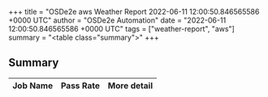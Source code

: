 +++
title = "OSDe2e aws Weather Report 2022-06-11 12:00:50.846565586 +0000 UTC"
author = "OSDe2e Automation"
date = "2022-06-11 12:00:50.846565586 +0000 UTC"
tags = ["weather-report", "aws"]
summary = "<table class=\"summary\"></table>"
+++
## Summary

| Job Name | Pass Rate | More detail |
|----------|-----------|-------------|




